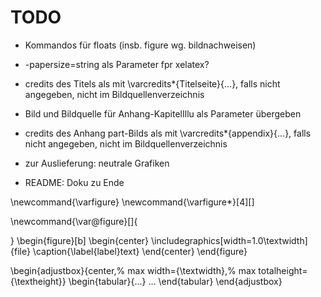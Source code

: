 # TODO
- Kommandos für floats (insb. figure wg. bildnachweisen)

- -papersize=string als Parameter fpr xelatex?

- credits des Titels als mit \varcredits*{Titelseite}{...}, falls nicht angegeben, nicht im Bildquellenverzeichnis
- Bild und Bildquelle für Anhang-KapitelIllu als Parameter übergeben
- credits des Anhang part-Bilds als mit \varcredits*{appendix}{...}, falls nicht angegeben, nicht im Bildquellenverzeichnis

- zur Auslieferung: neutrale Grafiken
- README: Doku zu Ende

\newcommand{\varfigure}
\newcommand{\varfigure*}[4][]

\newcommand{\var@figure}[]{

}
\begin{figure}[b]
    \begin{center}
        \includegraphics[width=1.0\textwidth]{file}
        \caption{\label{label}text}
    \end{center}
\end{figure}

\begin{adjustbox}{center,%
  max width={\textwidth},%
  max totalheight={\textheight}}
    \begin{tabular}{...}
        ...
    \end{tabular}
\end{adjustbox}
